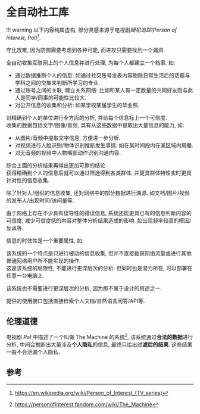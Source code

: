 # 全自动社工库

!!! warning
    以下内容纯属虚构, 部分灵感来源于电视剧*疑犯追踪(Person of Interest, PoI)*[^1].  

守比攻难, 因为防御需要考虑到各种可能, 而进攻只需要找到一个漏洞.  

全自动收集互联网上的个人信息并进行处理, 为每个人都建立一个档案. 如:  

- 通过数据推断个人的信息: 如通过社交账号发表内容剔除日常生活后的话题与学科之间的交集来判断所学习的专业.
- 通过账号之间的关联, 建立关系网络: 比如和某人有一定数量的共同好友则与此人是同学/同事的可能性比较大.
- 对公开信息的收集和分析: 如某学校某届学生的毕业照.

对精确到个人的单位进行全方面的分析, 并给每个信息标上一个可信度.  
收集的数据包括文字/图像/音频, 具有从这些数据中提取出大量信息的能力, 如:  

- 从图片/音频中提取文字信息, 方便进一步分析.
- 对视频进行人脸识别/物体识别推断发生事情: 如在某时间段内在某区域内用餐.
- 对无音频的视频中人物嘴部动作识别沟通内容.

综合上面的分析结果再得出更加可靠的结论.  
获得精确到个人的信息后就可以通过筛选得到各类群体, 并更具群体特性实时更具针对性的信息收集.  

除了针对人/组织的信息收集, 还对网络中的部分数据进行溯源. 如文档/图片/视频的发布人/出现时间/访问量等.  

由于网络上存在不少具有误导性的错误信息, 系统还能更具已有的信息判断内容的可信度, 减少可信度低的内容对整体分析结果造成的影响. 如出现频率较高的模因/反讽等.  

信息的时效性是一个重要属性, 如:  

该系统的一个特点是只进行被动的信息收集, 但并不直接截获网络流量或进行其他普通网络用户所不能实现的操作.  
这是该系统的局限性, 不能进行更深层次的分析. 但同时也是潜力所在, 可以部署在任意一台电脑上.  

该系统也不需要进行更深层次的分析, 因为那不属于设计的用途之一.  

提供的使用接口包括直接检索个人文档/自然语言问答/API等.  

## 伦理道德

电视剧 *PoI* 中描述了一个叫做 The Machine 的系统[^2], 该系统通过**合法的数据**进行分析, 中间会推断出大量涉及**个人隐私**的信息, 最终只给出过**滤后的结果**. 这些结果一般不会泄漏个人隐私.

## 参考

[^1]: <https://en.wikipedia.org/wiki/Person_of_Interest_(TV_series)>
[^2]: <https://personofinterest.fandom.com/wiki/The_Machine>
